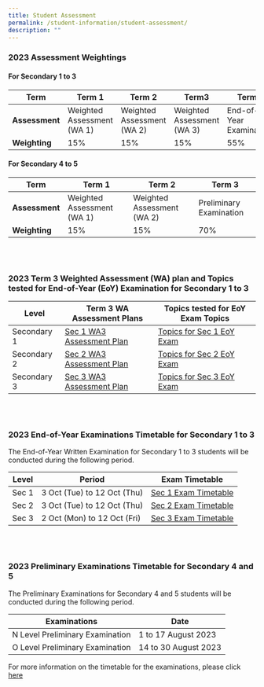 ```yaml
---
title: Student Assessment
permalink: /student-information/student-assessment/
description: ""
---
```

### 2023 Assessment Weightings

#### For Secondary 1 to 3

|**Term**|Term 1|Term 2|Term3|Term4|
|---|---|---|---|---|
|**Assessment**|Weighted Assessment (WA 1)|Weighted Assessment (WA 2)|Weighted Assessment (WA 3)|End-of-Year Examination|
|**Weighting**|15%|15%|15%|55%|


#### For Secondary 4 to 5

|**Term**|  Term 1  |  Term 2  |  Term 3  |
|---|---|---|---|
|**Assessment**|Weighted Assessment (WA 1)|Weighted Assessment (WA 2)|Preliminary Examination|
|**Weighting**|15%|15%|70%|

<br>
<br>

### 2023 Term 3 Weighted Assessment (WA) plan and Topics tested for End-of-Year (EoY) Examination for Secondary 1 to 3


|Level|Term 3 WA <br> Assessment Plans| Topics tested for EoY Exam Topics|
|---|---|---|
| Secondary 1 | [Sec 1 WA3 Assessment Plan](/files/Assessment%20Matters/semester%202%20sec%201%20weighted%20assessment%20plan.pdf) | [Topics for Sec 1 EoY Exam](/files/Assessment%20Matters/sec%201%20eoy%20topics.pdf) |
|Secondary 2 | [Sec 2 WA3 Assessment Plan](/files/Assessment%20Matters/semester%202%20sec%202%20weighted%20assessment%20plan.pdf) | [Topics for Sec 2 EoY Exam](/files/Assessment%20Matters/sec%202%20eoy%20topics.pdf) |
|Secondary 3 |  [Sec 3 WA3 Assessment Plan](/files/Assessment%20Matters/semester%202%20sec%203%20weighted%20assessment%20plan.pdf) | [Topics for Sec 3 EoY Exam](/files/Assessment%20Matters/sec%203%20eoy%20topics.pdf) |

<br>
<br>

### 2023 End-of-Year Examinations Timetable for Secondary 1 to 3

The End-of-Year Written Examination for Secondary 1 to 3 students will be conducted during the following period.

|Level|Period|Exam Timetable|
|---|---|---|
|Sec 1|3 Oct (Tue) to 12 Oct (Thu)|[Sec 1 Exam Timetable](/files/Assessment%20Matters/sec%201%20eoy%20exam%20timetable%202023.pdf)|
|Sec 2|3 Oct (Tue) to 12 Oct (Thu)|[Sec 2 Exam Timetable](/files/Assessment%20Matters/sec%202%20eoy%20exam%20timetable%202023.pdf)|
|Sec 3| 2 Oct (Mon) to 12 Oct (Fri)|[Sec 3 Exam Timetable](/files/Assessment%20Matters/sec%203%20eoy%20exam%20timetable%202023.pdf)|

<br>
<br>

### 2023 Preliminary Examinations Timetable for Secondary 4 and 5

The Preliminary Examinations for Secondary 4 and 5 students will be conducted during the following period.


| Examinations | Date |
| --- | --- |
| N Level Preliminary Examination | 1 to 17 August 2023 |
| O Level Preliminary Examination | 14 to 30 August 2023 |


For more information on the timetable for the examinations, please click [here](/files/Assessment%20Matters/sec%204-5%20preliminary%20exam%20timetable%202023_updated%20(24%20july).pdf)